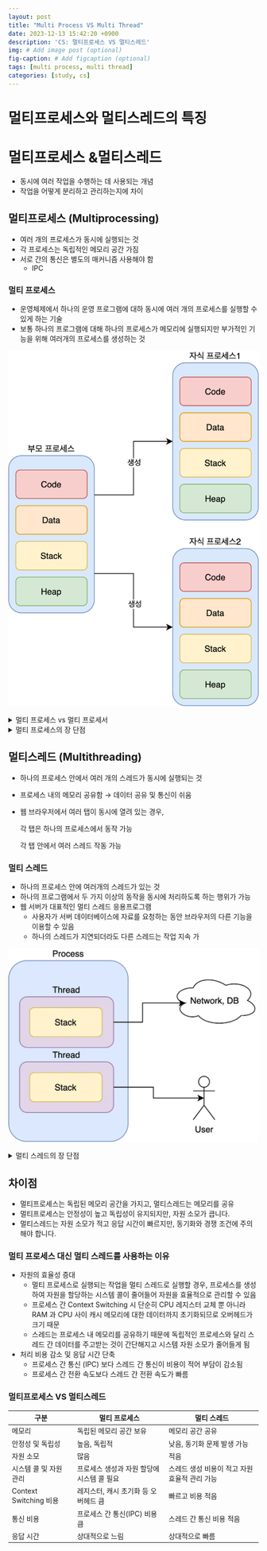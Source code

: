 ```yaml
---
layout: post
title: "Multi Process VS Multi Thread"
date: 2023-12-13 15:42:20 +0900
description: 'CS: 멀티프로세스 VS 멀티스레드'
img: # Add image post (optional)
fig-caption: # Add figcaption (optional)
tags: [multi process, multi thread]
categories: [study, cs]
---
```

# 멀티프로세스와 멀티스레드의 특징

# 멀티프로세스 &멀티스레드

- 동시에 여러 작업을 수행하는 데 사용되는 개념
- 작업을 어떻게 분리하고 관리하는지에 차이

## 멀티프로세스 (**Multiprocessing**)

- 여러 개의 프로세스가 동시에 실행되는 것
- 각 프로세스는 독립적인 메모리 공간 가짐
- 서로 간의 통신은 별도의 매커니즘 사용해야 함
  - IPC

### 멀티 프로세스

- 운영체제에서 하나의 운영 프로그램에 대하 동시에 여러 개의 프로세스를 실행할 수 있게 하는 기술
- 보통 하나의 프로그램에 대해 하나의 프로세스가 메모리에 실행되지만 부가적인 기능을 위해 여러개의 프로세스를 생성하는 것

![Untitled](/assets/img/posts/study/cs/231213-231215/Untitled.png)

<details>
  <summary>멀티 프로세스 vs 멀티 프로세서</summary>
  <ul>
    <li>프로세스는 프로그램의 실행 상태
      <ul>
        <li>하나의 프로그램에서 여러개의 프로세스를 실행하는 것</li>
      </ul>
    </li>
    <li>프로세서는 CPU의 코어
      <ul>
        <li>여러개의 CPU 코어가 하나의 시스템에서 동시에 실행되는 것</li>
      </ul>
    </li>
  </ul>
</details>
<details>
  <summary>멀티 프로세스의 장 단점</summary>
  <ul>
    <li>장점
      <ul>
        <li>여러개의 자식 프로세스 중 하나에 문제가 발생하면 그 자식 프로세스만 죽는 것 이상으로 다른 영향 확산 X</li>
      </ul>
    </li>
    <li>단점
      <ul>
        <li>Context Switching 과정에서 캐시 메모리 초기화 등 작업이 진행되고 많은 시간이 소모되는 등 오버헤드가 발생</li>
        <li>프로세스는 각각의 독립된 메모리 영역을 할당받았기 때문에 프로세스 사이에서 공유하는 메모리가 없어 Context Switching이 발생하면 캐시에 있는 모든 데이터를 리셋하고 다시 캐시 정보 불러와야 함</li>
      </ul>
    </li>
  </ul>
</details>

## **멀티스레드 (Multithreading)**

- 하나의 프로세스 안에서 여러 개의 스레드가 동시에 실행되는 것
- 프로세스 내의 메모리 공유함 → 데이터 공유 및 통신이 쉬움
- 웹 브라우저에서 여러 탭이 동시에 열려 있는 경우,

  각 탭은 하나의 프로세스에서 동작 가능

  각 탭 안에서 여러 스레드 작동 가능


### 멀티 스레드

- 하나의 프로세스 안에 여러개의 스레드가 있는 것
- 하나의 프로그램에서 두 가지 이상의 동작을 동시에 처리하도록 하는 행위가 가능
- 웹 서버가 대표적인 멀티 스레드 응용프로그램
  - 사용자가 서버 데이터베이스에 자료를 요청하는 동안 브라우저의 다른 기능을 이용할 수 있음
  - 하나의 스레드가 지연되더라도 다른 스레드는 작업 지속 가

![Untitled](/assets/img/posts/study/cs/231213-231215/Untitled%201.png)

<details>
  <summary>멀티 스레드의 장 단점</summary>
  <ul>
    <li>장점
      <ul>
        <li>프로세스를 생성하여 자원을 할당하는 시스템 콜이 줄어들어 자원을 효율적으로 관리할 수 있음</li>
        <li>스레드 사이 작업량이 작아 Context Switching이 빠름</li>
        <li>프로세스 내 메모리를 공유하기 때문에 스레드 간 데이터 주고받는 것이 간단하여 시스템 자원 소모 감소</li>
      </ul>
    </li>
    <li>단점
      <ul>
        <li>주의 깊은 설계 필요</li>
        <li>까다로운 디버깅</li>
        <li>다른 프로세스에서 스레드 제어 불가 (프로세스 외부에서 스레드 제어 불가)</li>
        <li>멀티 스레드의 경우 자원 공유 문제 발생
          <ul>
            <li>동기화 문제</li>
            <li>교착 상태</li>
          </ul>
        </li>
        <li>하나의 스레드에 문제가 발생하면 전체 스레드에 영향</li>
      </ul>
    </li>
  </ul>
</details>



## 차이점

- 멀티프로세스는 독립된 메모리 공간을 가지고, 멀티스레드는 메모리를 공유
- 멀티프로세스는 안정성이 높고 독립성이 유지되지만, 자원 소모가 큽니다.
- 멀티스레드는 자원 소모가 적고 응답 시간이 빠르지만, 동기화와 경쟁 조건에 주의해야 합니다.

### 멀티 프로세스 대신 멀티 스레드를 사용하는 이유

- 자원의 효율성 증대
  - 멀티 프로세스로 실행되는 작업을 멀티 스레드로 실행할 경우, 프로세스를 생성하여 자원을 할당하는 시스템 콜이 줄어들어 자원을 효율적으로 관리할 수 있음
  - 프로세스 간 Context Switching 시 단순히 CPU 레지스터 교체 뿐 아니라 RAM 과 CPU 사이 캐시 메모리에 대한 데이터까지 초기화되므로 오버헤드가 크기 때문
  - 스레드는 프로세스 내 메모리를 공유하기 때문에 독립적인 프로세스와 달리 스레드 간 데이터를 주고받는 것이 간단해지고 시스템 자원 소모가 줄어들게 됨
- 처리 비용 감소 및 응답 시간 단축
  - 프로세스 간 통신 (IPC) 보다 스레드 간 통신이 비용이 적어 부담이 감소됨
  - 프로세스 간 전환 속도보다 스레드 간 전환 속도가 빠름

### 멀티프로세스 VS 멀티스레드
| 구분               | 멀티 프로세스                     | 멀티 스레드                       |
|------------------|------------------------------|------------------------------|
| 메모리            | 독립된 메모리 공간 보유               | 메모리 공간 공유                  |
| 안정성 및 독립성      | 높음, 독립적                     | 낮음, 동기화 문제 발생 가능            |
| 자원 소모           | 많음                          | 적음                          |
| 시스템 콜 및 자원 관리 | 프로세스 생성과 자원 할당에 시스템 콜 필요 | 스레드 생성 비용이 적고 자원 효율적 관리 가능 |
| Context Switching 비용 | 레지스터, 캐시 초기화 등 오버헤드 큼       | 빠르고 비용 적음                   |
| 통신 비용           | 프로세스 간 통신(IPC) 비용 큼          | 스레드 간 통신 비용 적음             |
| 응답 시간           | 상대적으로 느림                     | 상대적으로 빠름                    |
